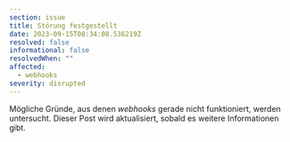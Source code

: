 ```yaml
---
section: issue
title: Störung festgestellt
date: 2023-09-15T08:34:08.536219Z
resolved: false
informational: false
resolvedWhen: ""
affected:
  - webhooks
severity: disrupted
---
```

Mögliche Gründe, aus denen *webhooks* gerade nicht funktioniert, werden untersucht. Dieser Post wird aktualisiert, sobald es weitere Informationen gibt.

        
